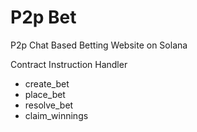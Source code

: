 # P2p Bet

P2p Chat Based Betting Website on Solana

Contract Instruction Handler
- create_bet
- place_bet
- resolve_bet
- claim_winnings